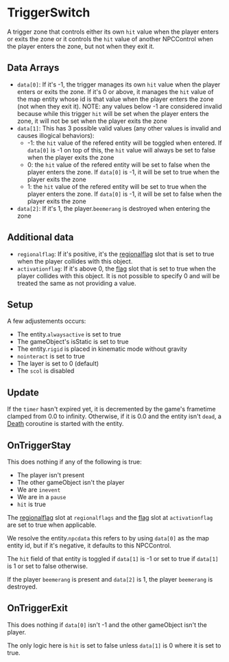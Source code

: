 # TriggerSwitch
A trigger zone that controls either its own `hit` value when the player enters or exits the zone or it controls the `hit` value of another NPCControl when the player enters the zone, but not when they exit it.

## Data Arrays
- `data[0]`: If it's -1, the trigger manages its own `hit` value when the player enters or exits the zone. If it's 0 or above, it manages the `hit` value of the map entity whose id is that value when the player enters the zone (not when they exit it). NOTE: any values below -1 are considered invalid because while this trigger `hit` will be set when the player enters the zone, it will not be set when the player exits the zone
- `data[1]`: This has 3 possible valid values (any other values is invalid and causes illogical behaviors):
    - -1: the `hit` value of the refered entity will be toggled when entered. If `data[0]` is -1 on top of this, the `hit` value will always be set to false when the player exits the zone
    - 0: the `hit` value of the refered entity will be set to false when the player enters the zone. If `data[0]` is -1, it will be set to true when the player exits the zone
    - 1: the `hit` value of the refered entity will be set to true when the player enters the zone. If `data[0]` is -1, it will be set to false when the player exits the zone
- `data[2]`: If it's 1, the player.`beemerang` is destroyed when entering the zone

## Additional data
- `regionalflag`: If it's positive, it's the [regionalflag](../../../Flags%20arrays/Regionalflags.md) slot that is set to true when the player collides with this object.
- `activationflag`: If it's above 0, the [flag](../../../Flags%20arrays/flags.md) slot that is set to true when the player collides with this object. It is not possible to specify 0 and will be treated the same as not providing a value.

## Setup
A few adjustements occurs:

- The entity.`alwaysactive` is set to true
- The gameObject's isStatic is set to true
- The entity.`rigid` is placed in kinematic mode without gravity
- `nointeract` is set to true
- The layer is set to 0 (default)
- The `scol` is disabled

## Update
If the `timer` hasn't expired yet, it is decremented by the game's frametime clamped from 0.0 to infinity. Otherwise, if it is 0.0 and the entity isn't `dead`, a [Death](../../EntityControl/Notable%20methods/Death.md) coroutine is started with the entity.

## OnTriggerStay
This does nothing if any of the following is true:

- The player isn't present
- The other gameObject isn't the player
- We are `inevent`
- We are in a `pause`
- `hit` is true 

The [regionalflag](../../../Flags%20arrays/Regionalflags.md) slot at `regionalflags` and the [flag](../../../Flags%20arrays/flags.md) slot at `activationflag` are set to true when applicable.

We resolve the entity.`npcdata` this refers to by using `data[0]` as the map entity id, but if it's negative, it defaults to this NPCControl.

The `hit` field of that entity is toggled if `data[1]` is -1 or set to true if `data[1]` is 1 or set to false otherwise.

If the player `beemerang` is present and `data[2]` is 1, the player `beemerang` is destroyed.

## OnTriggerExit
This does nothing if `data[0]` isn't -1 and the other gameObject isn't the player.

The only logic here is `hit` is set to false unless `data[1]` is 0 where it is set to true.